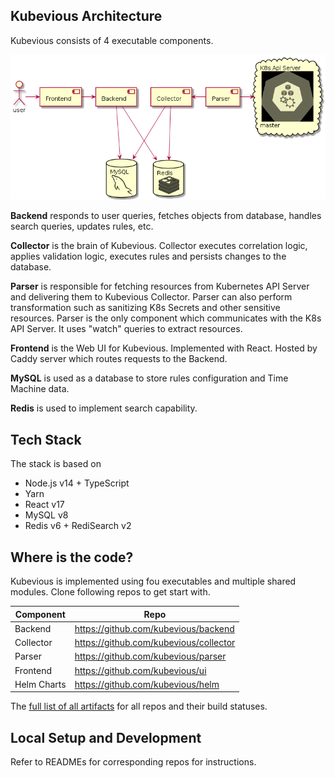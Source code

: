 ## Kubevious Architecture

Kubevious consists of 4 executable components. 

![Kubevious High-Level Architecture](https://github.com/kubevious/kubevious/blob/master/diagrams/high-level-architecture.png?raw=true)

**Backend** responds to user queries, fetches objects from database, handles search queries, updates rules, etc.

**Collector** is the brain of Kubevious. Collector executes correlation logic, applies validation logic, executes rules and persists changes to the database.

**Parser** is responsible for fetching resources from Kubernetes API Server and delivering them to Kubevious Collector. Parser can also perform transformation such as sanitizing K8s Secrets and other sensitive resources. Parser is the only component which communicates with the K8s API Server. It uses "watch" queries to extract resources. 

**Frontend** is the Web UI for Kubevious. Implemented with React. Hosted by Caddy server which routes requests to the Backend.

**MySQL** is used as a database to store rules configuration and Time Machine data.

**Redis** is used to implement search capability.

## Tech Stack
The stack is based on
- Node.js v14 + TypeScript
- Yarn
- React v17
- MySQL v8
- Redis v6 + RediSearch v2

## Where is the code? 

Kubevious is implemented using fou executables and multiple shared modules. Clone following repos to get start with.

| Component   | Repo                                   |
| ----------- | -------------------------------------- |
| Backend     | https://github.com/kubevious/backend   |
| Collector   | https://github.com/kubevious/collector |
| Parser      | https://github.com/kubevious/parser    |
| Frontend    | https://github.com/kubevious/ui        |
| Helm Charts | https://github.com/kubevious/helm      |

The [full list of all artifacts](ARTIFACTS.md) for all repos and their build statuses.

## Local Setup and Development 
Refer to READMEs for corresponding repos for instructions. 